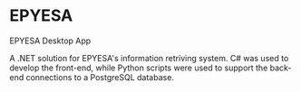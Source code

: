 # EPYESA
EPYESA Desktop App

A .NET solution for EPYESA's information retriving system.
C# was used to develop the front-end, while Python scripts were used to support the back-end connections to a PostgreSQL database.
